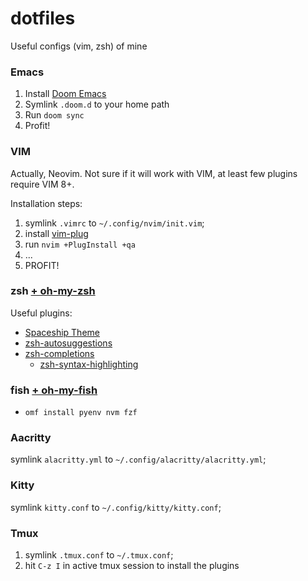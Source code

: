 # dotfiles
Useful configs (vim, zsh) of mine

### Emacs
1. Install [Doom Emacs](https://github.com/hlissner/doom-emacs)
1. Symlink `.doom.d` to your home path
2. Run `doom sync`
1. Profit!

### VIM
Actually, Neovim. Not sure if it will work with VIM, at least few plugins require VIM 8+.

Installation steps:
1. symlink `.vimrc` to `~/.config/nvim/init.vim`;
2. install [vim-plug](https://github.com/junegunn/vim-plug)
3. run `nvim +PlugInstall +qa`
4. ...
5. PROFIT!

### zsh [+ oh-my-zsh](https://github.com/ohmyzsh/ohmyzsh)
Useful plugins:
* [Spaceship Theme]( https://github.com/denysdovhan/spaceship-prompt )
* [zsh-autosuggestions ](https://github.com/zsh-users/zsh-autosuggestions)
* [zsh-completions](https://github.com/zsh-users/zsh-completions)
  * [zsh-syntax-highlighting](https://github.com/zsh-users/zsh-syntax-highlighting)
  
  
### fish [+ oh-my-fish](https://github.com/oh-my-fish/oh-my-fish)
* `omf install pyenv nvm fzf`

### Aacritty
symlink `alacritty.yml` to `~/.config/alacritty/alacritty.yml`;

### Kitty
symlink `kitty.conf` to `~/.config/kitty/kitty.conf`;

### Tmux
1. symlink `.tmux.conf` to `~/.tmux.conf`;
2. hit `C-z I` in active tmux session to install the plugins

